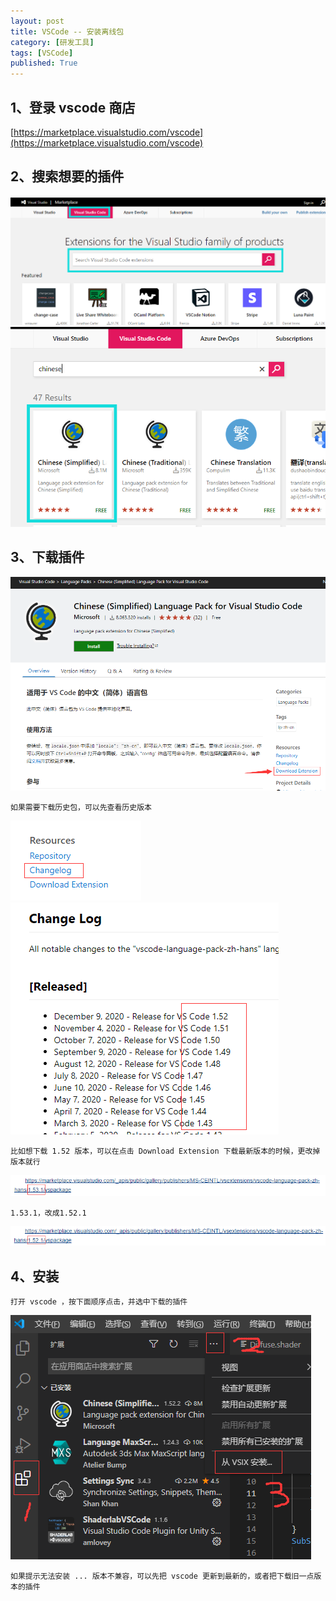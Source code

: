 ```yaml
---
layout: post
title: VSCode -- 安装离线包
category: [研发工具]
tags: [VSCode]
published: True
---
```



## 1、登录 vscode 商店

[https://marketplace.visualstudio.com/vscode](https://marketplace.visualstudio.com/vscode)



## 2、搜索想要的插件

<left><img src="/public/img/VSCode安装离线包/1.png"></left>
<br>
<left><img src="/public/img/VSCode安装离线包/2.png"></left>



## 3、下载插件

<left><img src="/public/img/VSCode安装离线包/3.png"></left>

    如果需要下载历史包，可以先查看历史版本

<left><img src="/public/img/VSCode安装离线包/4.png"></left>
<br>
<left><img src="/public/img/VSCode安装离线包/5.png"></left>

    比如想下载 1.52 版本，可以在点击 Download Extension 下载最新版本的时候，更改掉版本就行

<left><img src="/public/img/VSCode安装离线包/6.png"></left>

    1.53.1，改成1.52.1

<left><img src="/public/img/VSCode安装离线包/7.png"></left>



## 4、安装

    打开 vscode ，按下面顺序点击，并选中下载的插件

<left><img src="/public/img/VSCode安装离线包/8.png"></left>

    如果提示无法安装 ... 版本不兼容，可以先把 vscode 更新到最新的，或者把下载旧一点版本的插件


